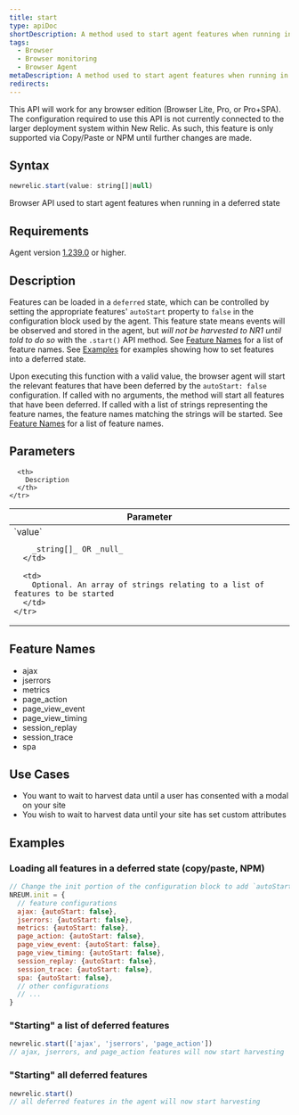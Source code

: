 ```yaml
---
title: start
type: apiDoc
shortDescription: A method used to start agent features when running in a deferred state
tags:
  - Browser
  - Browser monitoring
  - Browser Agent
metaDescription: A method used to start agent features when running in a deferred state
redirects:
---
```


<Callout variant="important">
This API will work for any browser edition (Browser Lite, Pro, or Pro+SPA). The configuration required to use this API is not currently connected to the larger deployment system within New Relic.  As such, this feature is only supported via Copy/Paste or NPM until further changes are made.
</Callout>  



## Syntax

```js
newrelic.start(value: string[]|null)
```

Browser API used to start agent features when running in a deferred state

## Requirements

Agent version [1.239.0](/docs/release-notes/new-relic-browser-release-notes/browser-agent-release-notes) or higher.



## Description

Features can be loaded in a `deferred` state, which can be controlled by setting the appropriate features' `autoStart` property to `false` in the configuration block used by the agent. This feature state means events will be observed and stored in the agent, but *will not be harvested to NR1 until told to do so* with the `.start()` API method. See [Feature Names]('#feature-names') for a list of feature names. See [Examples]('#examples') for examples showing how to set features into a deferred state.

Upon executing this function with a valid value, the browser agent will start the relevant features that have been deferred by the `autoStart: false` configuration. If called with no arguments, the method will start all features that have been deferred.
If called with a list of strings representing the feature names, the feature names matching the strings will be started.  See [Feature Names]('#feature-names') for a list of feature names.

## Parameters

<table>
  <thead>
    <tr>
      <th width="25%">
        Parameter
      </th>

      <th>
        Description
      </th>
    </tr>
  </thead>

  <tbody>
    <tr>
      <td>
        `value`

        _string[]_ OR _null_
      </td>

      <td>
        Optional. An array of strings relating to a list of features to be started
      </td>
    </tr>
  </tbody>
</table>

## Feature Names
* ajax
* jserrors
* metrics
* page_action
* page_view_event
* page_view_timing
* session_replay
* session_trace
* spa

## Use Cases
* You want to wait to harvest data until a user has consented with a modal on your site
* You wish to wait to harvest data until your site has set custom attributes

## Examples

### Loading all features in a deferred state (copy/paste, NPM)
```js
// Change the init portion of the configuration block to add `autoStart: false` to any features desired to load in a deferred state
NREUM.init = {
  // feature configurations
  ajax: {autoStart: false},
  jserrors: {autoStart: false},
  metrics: {autoStart: false},
  page_action: {autoStart: false},
  page_view_event: {autoStart: false},
  page_view_timing: {autoStart: false},
  session_replay: {autoStart: false},
  session_trace: {autoStart: false},
  spa: {autoStart: false},
  // other configurations
  // ...
}
```

### "Starting" a list of deferred features

```js
newrelic.start(['ajax', 'jserrors', 'page_action'])
// ajax, jserrors, and page_action features will now start harvesting
```

### "Starting" all deferred features

```js
newrelic.start()
// all deferred features in the agent will now start harvesting
```
